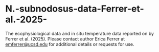 # N.-subnodosus-data-Ferrer-et-al.-2025-
The ecophysiological data and in situ temperature data reported on by Ferrer et al. (2025). Please contact author Erica Ferrer at emferrer@ucsd.edu for additional details or requests for use.
